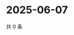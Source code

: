 # 2025-06-07

共 0 条

<!-- BEGIN ZHIHUVIDEO -->
<!-- 最后更新时间 Sat Jun 07 2025 05:10:33 GMT+0800 (China Standard Time) -->

<!-- END ZHIHUVIDEO -->
